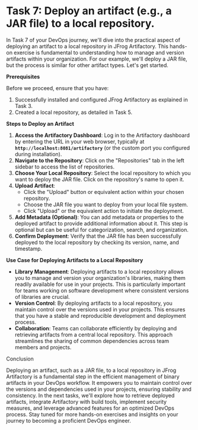 # Task 7: Deploy an artifact (e.g., a JAR file) to a local repository.

In Task 7 of your DevOps journey, we'll dive into the practical aspect of deploying an artifact to a local repository in JFrog Artifactory. This hands-on exercise is fundamental to understanding how to manage and version artifacts within your organization. For our example, we'll deploy a JAR file, but the process is similar for other artifact types. Let's get started.

**Prerequisites**

Before we proceed, ensure that you have:

1. Successfully installed and configured JFrog Artifactory as explained in Task 3.
2. Created a local repository, as detailed in Task 5.

**Steps to Deploy an Artifact**

1. **Access the Artifactory Dashboard**: Log in to the Artifactory dashboard by entering the URL in your web browser, typically at **`http://localhost:8081/artifactory`** (or the custom port you configured during installation).
2. **Navigate to the Repository**: Click on the "Repositories" tab in the left sidebar to access the list of repositories.
3. **Choose Your Local Repository**: Select the local repository to which you want to deploy the JAR file. Click on the repository's name to open it.
4. **Upload Artifact**:
    - Click the "Upload" button or equivalent action within your chosen repository.
    - Choose the JAR file you want to deploy from your local file system.
    - Click "Upload" or the equivalent action to initiate the deployment.
5. **Add Metadata (Optional)**: You can add metadata or properties to the deployed artifact to provide additional information about it. This step is optional but can be useful for categorization, search, and organization.
6. **Confirm Deployment**: Verify that the JAR file has been successfully deployed to the local repository by checking its version, name, and timestamp.

**Use Case for Deploying Artifacts to a Local Repository**

- **Library Management**: Deploying artifacts to a local repository allows you to manage and version your organization's libraries, making them readily available for use in your projects. This is particularly important for teams working on software development where consistent versions of libraries are crucial.
- **Version Control**: By deploying artifacts to a local repository, you maintain control over the versions used in your projects. This ensures that you have a stable and reproducible development and deployment process.
- **Collaboration**: Teams can collaborate efficiently by deploying and retrieving artifacts from a central local repository. This approach streamlines the sharing of common dependencies across team members and projects.

Conclusion

Deploying an artifact, such as a JAR file, to a local repository in JFrog Artifactory is a fundamental step in the efficient management of binary artifacts in your DevOps workflow. It empowers you to maintain control over the versions and dependencies used in your projects, ensuring stability and consistency. In the next tasks, we'll explore how to retrieve deployed artifacts, integrate Artifactory with build tools, implement security measures, and leverage advanced features for an optimized DevOps process. Stay tuned for more hands-on exercises and insights on your journey to becoming a proficient DevOps engineer.